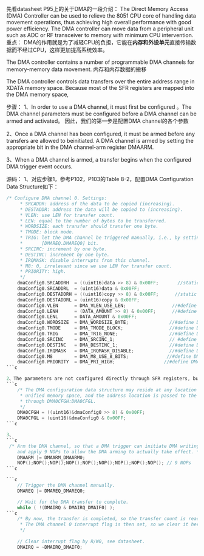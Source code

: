 先看datasheet P95上的关于DMA的一段介绍：
The Direct Memory Access (DMA) Controller can be used to relieve the 8051 CPU core of handling data
movement operations, thus achieving high overall performance with good power efficiency. The DMA
controller can move data from a peripheral unit such as ADC or RF transceiver to memory with minimum
CPU intervention.
重点： DMA的作用就是为了减轻CPU的负担，它能在**内存和外设单元**直接传输数据而不经过CPU，这样更加提高系统效率。

The DMA controller contains a number of programmable DMA channels for memory-memory data movement.
内存和内存数据的搬移

The DMA controller controls data transfers over the entire address range in XDATA memory space.
Because most of the SFR registers are mapped into the DMA memory space,



步骤：
1、In order to use a DMA channel, it must first be configured 。The DMA channel parameters must be configured before a DMA channel can be armed and activated。
因此，我们的第一步是配置DMA channel的各个参数




2、Once a DMA channel has been configured, it must be armed before any transfers are allowed to beinitiated. A DMA channel is armed by setting the appropriate bit in the DMA channel-arm register DMAARM.








3、When a DMA channel is armed, a transfer begins when the configured DMA trigger event occurs. 


源码：
1、对应步骤1，参考P102，P103的Table 8-2，配置DMA Configuration Data Structure如下：
```c
/* Configure DMA channel 0. Settings:
     * SRCADDR: address of the data to be copied (increasing).
     * DESTADDR: address the data will be copied to (increasing).
     * VLEN: use LEN for transfer count.
     * LEN: equal to the number of bytes to be transferred.
     * WORDSIZE: each transfer should transfer one byte.
     * TMODE: block mode.
     * TRIG: let the DMA channel be triggered manually, i.e., by setting the
     *       [DMAREQ.DMAREQ0] bit.
     * SRCINC: increment by one byte.
     * DESTINC: increment by one byte.
     * IRQMASK: disable interrupts from this channel.
     * M8: 0, irrelevant since we use LEN for transfer count.
     * PRIORITY: high.
     */
    dmaConfig0.SRCADDRH  = ((uint16)data >> 8) & 0x00FF;       //static char data[DATA_AMOUNT] = "DMA man trigger!";
    dmaConfig0.SRCADDRL  = (uint16)data & 0x00FF;             
    dmaConfig0.DESTADDRH = ((uint16)copy >> 8) & 0x00FF;      //static char copy[DATA_AMOUNT];
    dmaConfig0.DESTADDRL = (uint16)copy & 0x00FF;
    dmaConfig0.VLEN      = DMA_VLEN_USE_LEN;                 //#define DMA_VLEN_USE_LEN  0x00 :Use LEN for transfer count
    dmaConfig0.LENH      = (DATA_AMOUNT >> 8) & 0x00FF;      //#define DATA_AMOUNT 16
    dmaConfig0.LENL      = DATA_AMOUNT & 0x00FF;
    dmaConfig0.WORDSIZE  = DMA_WORDSIZE_BYTE;               //#define DMA_WORDSIZE_BYTE   0x00 :Transfer a byte at a time
    dmaConfig0.TMODE     = DMA_TMODE_BLOCK;                 //#define DMA_TMODE_BLOCK    0x01 :Transfer block of data (length len) after each DMA trigger
    dmaConfig0.TRIG      = DMA_TRIG_NONE;                   //#define DMA_TRIG_NONE      0 : No trigger, setting DMAREQ.DMAREQx bit starts transfer
    dmaConfig0.SRCINC    = DMA_SRCINC_1;                    // #define DMA_SRCINC_1        0x01 :Increment source pointer by 1 bytes/words after each transfer
    dmaConfig0.DESTINC   = DMA_DESTINC_1;                   //#define DMA_DESTINC_1      0x01 : Increment destination pointer by 1 bytes/words after each transfer
    dmaConfig0.IRQMASK   = DMA_IRQMASK_DISABLE;             //#define DMA_IRQMASK_DISABLE          0x00 :Disable interrupt generation
    dmaConfig0.M8        = DMA_M8_USE_8_BITS;              //#define DMA_M8_USE_8_BITS            0x00 :Use all 8 bits for transfer count
    dmaConfig0.PRIORITY  = DMA_PRI_HIGH;                  //#define DMA_PRI_HIGH                 0x02 :High, DMA has priority
```c

2、The parameters are not configured directly through SFR registers, but instead they are written in a special DMA configuration data structure in memory.
```c
    /* The DMA configuration data structure may reside at any location in
     * unified memory space, and the address location is passed to the DMA
     * through DMA0CFGH:DMA0CFGL.
     */
    DMA0CFGH = ((uint16)&dmaConfig0 >> 8) & 0x00FF;
    DMA0CFGL = (uint16)&dmaConfig0 & 0x00FF;
```c

3、
```c
 /* Arm the DMA channel, so that a DMA trigger can initiate DMA writing,
    and apply 9 NOPs to allow the DMA arming to actually take effect. */
    DMAARM |= DMAARM_DMAARM0;  
    NOP();NOP();NOP();NOP();NOP();NOP();NOP();NOP();NOP(); // 9 NOPs
```c

```c
    // Trigger the DMA channel manually.
    DMAREQ |= DMAREQ_DMAREQ0;

    // Wait for the DMA transfer to complete.
    while ( !(DMAIRQ & DMAIRQ_DMAIF0) );
```c
    /* By now, the transfer is completed, so the transfer count is reached.
     * The DMA channel 0 interrupt flag is then set, so we clear it here.
     */
    
    // Clear interrupt flag by R/W0, see datasheet.
    DMAIRQ = ~DMAIRQ_DMAIF0;      
